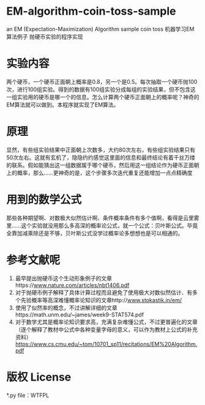 # EM-algorithm-coin-toss-sample
an EM (Expectation-Maximization) Algorithm sample coin toss 机器学习EM算法例子 抛硬币实验的程序实现

# 实验内容
两个硬币，一个硬币正面朝上概率是0.8，另一个是0.5。每次抽取一个硬币抛100次，进行100组实验。得到的数据有100组实验分成每组的实验结果，但不包含这一组实验用的硬币是哪一个的信息。怎么计算两个硬币正面朝上的概率呢？神奇的EM算法就可以做到。本程序就实现了EM算法。

# 原理
显然，有些组实验结果中正面朝上次数多，大约80次左右，有些组实验结果只有50次左右。这就有玄机了，隐隐约约感觉这里面的信息和最终结论有着千丝万缕的联系。假如能猜出这一组数据属于哪个硬币，然后用这一组结论作为硬币正面朝上的概率，那么……更神奇的是，这个步骤多次迭代重复还能增加一点点精确度

# 用到的数学公式
那些各种期望啊、对数极大似然估计啊、条件概率条件有多个值啊，看得是云里雾里……这个实验就没用那么多高深的概率论公式，就一个公式：贝叶斯公式。毕竟全靠加减乘除还是不够，贝叶斯公式没学过概率论多想想也是可以相通的。

# 参考文献呢
1. 最早提出抛硬币这个生动形象例子的文章https://www.nature.com/articles/nbt1406.pdf
2. 对于抛硬币例子解释了具体计算过程而且避免了使用极大对数似然估计、有多个先验概率等高深难懂概率论知识的文章http://www.stokastik.in/em/
3. 使用了似然率的概念，不过讲解详细的文章https://math.unm.edu/~james/week9-STAT574.pdf
4. 对于数学尤其是概率论知识要求高，充满复杂难懂公式，不过更普遍化的文章（逐个解释了教材中公式中各种变量字母的意义，可以作为教材上公式的补充资料）https://www.cs.cmu.edu/~tom/10701_sp11/recitations/EM%20Algorithm.pdf

# 版权 License
*.py file：WTFPL
